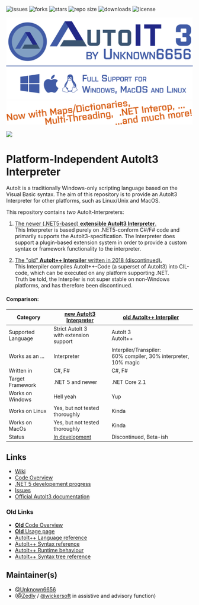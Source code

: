 ![issues](https://img.shields.io/github/issues/Unknown6656/AutoIt-Interpreter)
![forks](https://img.shields.io/github/forks/Unknown6656/AutoIt-Interpreter)
![stars](https://img.shields.io/github/stars/Unknown6656/AutoIt-Interpreter)
![repo size](https://img.shields.io/github/repo-size/unknown6656/AutoIt-Interpreter)
![downloads](https://img.shields.io/github/downloads/unknown6656/AutoIt-Interpreter/total)
![license](https://img.shields.io/github/license/Unknown6656/AutoIt-Interpreter)

<img alt="Banner image" src="new/artwork/banner.png" width="700"/><br/>
<img alt="Banner image" src="new/artwork/banner-features.png" width="700"/>

[<img height="40px" src="https://1.bp.blogspot.com/-xGKUeWbY4QM/XUT0SkEHA2I/AAAAAAAAMDw/ZqiiVJahC34FYVc-02AhH0M0cqkNuT3EwCEwYBhgL/s1600/Free%2BDownload%2BButtons%2BPNG%2B%25288%2529.png"/>](https://github.com/Unknown6656/AutoIt-Interpreter/releases)

# Platform-Independent AutoIt3 Interpreter
AutoIt is a traditionally Windows-only scripting language based on the Visual Basic syntax.
The aim of this repository is to provide an AutoIt3 Interpreter for other platforms, such as Linux/Unix and MacOS.

This repository contains _two_ AutoIt-Interpreters:

 1. [The newer (.NET5-based) **extensible AutoIt3 Interpreter**.](new/readme.md)
    <br/>
    This Interpreter is based purely on .NET5-conform C#/F# code and primarily supports the AutoIt3-specification.
    The Interpreter does support a plugin-based extension system in order to provide a custom syntax or framework functionality to the interpreter.

 1. [The "old" **AutoIt++ Interpiler** written in 2018 (discontinued).](old/readme.md)
    <br/>
    This Interpiler compiles AutoIt++-Code (a superset of AutoIt3) into CIL-code, which can be executed on any platform supporting .NET.
    <br/>
    Truth be told, the Interpiler is not super stable on non-Windows platforms, and has therefore been discontinued.


#### Comparison:

Category | [new AutoIt3 Interpreter](new/readme.md) | [old AutoIt++ Interpiler](old/readme.md)
---------|---------------------|--------------------
Supported Language| Strict AutoIt 3<br/>with extension support | AutoIt 3<br/>AutoIt++ 
Works as an ... | Interpreter | Interpiler/Transpiler:<br/>60% compiler, 30% interpreter, 10% magic 
Written in | C#, F# | C#, F#
Target Framework | .NET 5 and newer | .NET Core 2.1
Works on Windows | Hell yeah | Yup
Works on Linux | Yes, but not tested thoroughly | Kinda
Works on MacOs | Yes, but not tested thoroughly | Kinda
Status | [In development](https://github.com/Unknown6656/AutoIt-Interpreter/projects/1) | Discontinued, Beta-ish

## Links

 - [Wiki](https://github.com/Unknown6656/AutoIt-Interpreter/wiki)
 - [Code Overview](./new)
 - [.NET 5 developement progress](https://github.com/Unknown6656/AutoIt-Interpreter/projects/1)
 - [Issues](https://github.com/Unknown6656/AutoIt-Interpreter/issues)
 - [Official AutoIt3 documentation](https://www.autoitscript.com/autoit3/docs/)

### Old Links

 - [**Old** Code Overview](./old)
 - [**Old** Usage page](old/doc/usage.md)
 - [AutoIt++ Language reference](old/doc/language.md)
 - [AutoIt++ Syntax reference](old/doc/syntax.md)
 - [AutoIt++ Runtime behaviour](old/doc/runtime.md)
 - [AutoIt++ Syntax tree reference](old/doc/syntax-tree.md)

## Maintainer(s)

 - [@Unknown6656](https://github.com/Unknown6656)
 - ([@Zedly](https://github.com/Zedly) / [@wickersoft](https://github.com/wickersoft) in assistive and advisory function)

